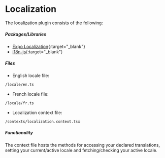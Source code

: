 # Localization

The localization plugin consists of the following:

##### Packages/Libraries
* [Expo Localization](https://docs.expo.dev/versions/latest/sdk/localization/){:target="_blank"}
* [i18n-js](https://www.npmjs.com/package/i18n-js){:target="_blank"}

##### Files
* English locale file:
```txt
/locale/en.ts
```

* French locale file:
```txt
/locale/fr.ts
```

* Localization context file:
```txt
/contexts/localization.context.tsx
```

##### Functionality

The context file hosts the methods for accessing your declared translations, setting your current/active locale and fetching/checking your active locale.
